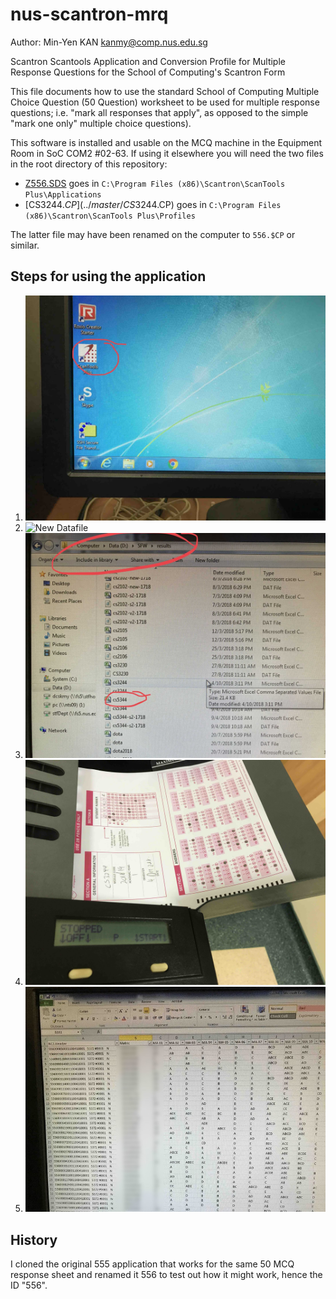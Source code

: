 # nus-scantron-mrq

Author: Min-Yen KAN <kanmy@comp.nus.edu.sg>

Scantron Scantools Application and Conversion Profile for Multiple Response Questions for the School of Computing's Scantron Form

This file documents how to use the standard School of Computing Multiple Choice Question (50 Question) worksheet to be used for multiple response questions; i.e. "mark all responses that apply", as opposed to the simple "mark one only" multiple choice questions).

This software is installed and usable on the MCQ machine in the Equipment Room in SoC COM2 #02-63.  If using it elsewhere you will need the two files in the root directory of this repository:

* [Z556.SDS](../master/Z556.SDS) goes in `C:\Program Files (x86)\Scantron\ScanTools Plus\Applications`
* [CS3244.$CP](../master/CS3244.$CP) goes in `C:\Program Files (x86)\Scantron\ScanTools Plus\Profiles`

The latter file may have been renamed on the computer to `556.$CP` or similar.

## Steps for using the application

1. ![Scantools Icon](https://github.com/knmnyn/nus-scantron-mrq/blob/master/images/scantool.jpg?raw=true "Scantool Icon")
2. ![New Datafile](https://github.com/knmnyn/nus-scantron-mrq/blob/master/images/newdf.jpg?raw=true "New Datafile")
3. ![Datafile](https://github.com/knmnyn/nus-scantron-mrq/blob/master/images/datafile.jpg?raw=true "Datafile")
4. ![Load the Scanner](https://github.com/knmnyn/nus-scantron-mrq/blob/master/images/scanner.jpg?raw=true "Load the Scanner")
5. ![CSV in Excel](https://github.com/knmnyn/nus-scantron-mrq/blob/master/images/csvinxls.jpg?raw=true "CSV in Excel")

## History

I cloned the original 555 application that works for the same 50 MCQ response sheet and renamed it 556 to test out how it might work, hence the ID "556".
